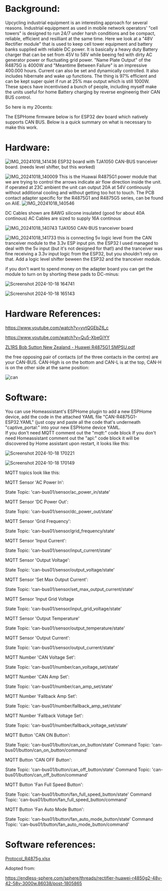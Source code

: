 # Background: 
Upcycling industrial equipment is an interesting approach for several reasons. Industrial equippment as used in mobile network operators' "cell towers" is designed to run 24/7 under harsh conditions and be compact, reliable, efficient and resilliant at the same time. 
Here we look at a "48V Rectifier module" that is used to keep cell tower equipment and battery banks supplied with reliable DC power. It is basically a heavy duty Battery charger that can be set from 45V to 58V while beeing fed with dirty AC generator power or fluctuating grid power. "Name Plate Output" of the R4875G is 4000W and "Meantime Between Failure" is an impressive 400.000 hours. Current can also be set and dynamically controlled. It also includes hibernate and wake up functions. The thing is 97% efficient and can be kept super quiet if run at 25% max output which is still 1000W.
These specs have incentivised a bunch of people, including myself make the units useful for home Battery charging by reverse engineerig their CAN BUS control.

So here is my 20cents:

The ESPHome firmware below is for ESP32 dev board which natively supports CAN BUS. Below is a quick summary on what is necessary to make this work. 



# Hardware: 
![IMG_20241018_141436](https://github.com/user-attachments/assets/c75316e2-48f6-43c9-b544-35b82bb796bc)
ESP32 board with TJA1050 CAN-BUS tranceiver board. (needs level shifter, but this worked)

![IMG_20241018_140009](https://github.com/user-attachments/assets/aedbd152-b3ed-4c68-9e8d-fad47455ab69)
This is the Huawai R4875G1 power module that we are trying to control the arrows indicate air flow direction inside the unit. if operated at 23C ambient the unit can output 20A at 54V continously without additional cooling and without getting too hot to touch.
The PCB contact adapter specific for the R4875G1 and R4875G5 series, can be found on AliE.
![IMG_20241018_140546](https://github.com/user-attachments/assets/26adaf1d-337f-4390-b8ca-50e13a5c1673)

DC Cables shown are 8AWG silicone insulated (good for about 40A continous)
AC Cables are sized to supply 16A continous

![IMG_20241018_140743](https://github.com/user-attachments/assets/ea1e3ff2-27fd-47af-94fe-055ffd697be8)
TJA1050 CAN-BUS tranceiver board


![IMG_20241018_141733](https://github.com/user-attachments/assets/909a2692-d080-4f7c-9965-e06ca748c99c)
this is connecting 5v logic level from the CAN tranceiver module to the 3.3v ESP input pin.
the ESP32 I used managed to deal with the 5v input (but it's not designed for that!) and the tranceiver was fine receiving a 3.3v input logic from the ESP32, but you shouldn't rely on that. Add a logic level shifter beween the ESP32 and the tranceiver module.

if you don't want to spend money on the adapter board you can get the module to turn on by shorting these pads to DC-minus:

![Screenshot 2024-10-18 164741](https://github.com/user-attachments/assets/edd97e21-da8d-49c3-851b-2305f1d71256)

![Screenshot 2024-10-18 165143](https://github.com/user-attachments/assets/8a0f7d83-c754-46e7-8dd0-eef3c1ae49cb)

# Hardware References:

https://www.youtube.com/watch?v=yvtQGEbZ6_c

https://www.youtube.com/watch?v=Qu5-XbeGiYY

[ZL1RS Bob Sutton New Zealand - Huawei R4875G1 SMPSU.pdf](https://github.com/user-attachments/files/17571985/ZL1RS.Bob.Sutton.New.Zealand.-.Huawei.R4875G1.SMPSU.pdf)


the free opposing pair of contacts (of the three contacts in the centre) are your CAN-BUS. CAN-High is on the bottom and CAN-L is at the top, CAN-H is on the other side at the same position:

![can](https://github.com/user-attachments/assets/abf646de-7ed0-40bd-977f-927654330967)

# Software:

You can use Homeassistant's ESPHome plugin to add a new ESPHome device, add the code in the attached YAML file 
"CAN-R4875G1-ESP32.YAML"
(just copy and paste all the code that's underneath "captive_portal:" into your new ESPHome device YAML.  
If you don't need MQTT comment out the "mqtt:" code block
If you don't need Homeassistant comment out the "api:" code block 
it will be discovered by Home assistant upon restart, it looks like this: 


![Screenshot 2024-10-18 170221](https://github.com/user-attachments/assets/00b6da9a-1fe3-4be9-9083-7ba2df3a7ec5)

![Screenshot 2024-10-18 170149](https://github.com/user-attachments/assets/c8e686f8-5a49-41f0-8d6d-133be1017357)

MQTT topics look like this:

MQTT Sensor 'AC Power In':

State Topic: 'can-bus01/sensor/ac_power_in/state'

MQTT Sensor 'DC Power Out':

State Topic: 'can-bus01/sensor/dc_power_out/state'

MQTT Sensor 'Grid Frequency':

State Topic: 'can-bus01/sensor/grid_frequency/state'

MQTT Sensor 'Input Current':

State Topic: 'can-bus01/sensor/input_current/state'

MQTT Sensor 'Output Voltage':

State Topic: 'can-bus01/sensor/output_voltage/state'

MQTT Sensor 'Set Max Output Current':

State Topic: 'can-bus01/sensor/set_max_output_current/state'

MQTT Sensor 'Input Grid Voltage

State Topic: 'can-bus01/sensor/input_grid_voltage/state'

MQTT Sensor 'Output Temperature'

State Topic: 'can-bus01/sensor/output_temperature/state'

MQTT Sensor 'Output Current':

State Topic: 'can-bus01/sensor/output_current/state'

MQTT Number 'CAN Voltage Set':

State Topic: 'can-bus01/number/can_voltage_set/state'

MQTT Number 'CAN Amp Set':

State Topic: 'can-bus01/number/can_amp_set/state'

MQTT Number 'Fallback Amp Set':

State Topic: 'can-bus01/number/fallback_amp_set/state'

MQTT Number 'Fallback Voltage Set':

State Topic: 'can-bus01/number/fallback_voltage_set/state'

MQTT Button 'CAN ON Button': 

State Topic: 'can-bus01/button/can_on_button/state'
Command Topic: 'can-bus01/button/can_on_button/command'

MQTT Button 'CAN OFF Button': 

State Topic: 'can-bus01/button/can_off_button/state'
Command Topic: 'can-bus01/button/can_off_button/command'
 
MQTT Button 'Fan Full Speed Button': 

State Topic: 'can-bus01/button/fan_full_speed_button/state'
Command Topic: 'can-bus01/button/fan_full_speed_button/command'

MQTT Button 'Fan Auto Mode Button': 

State Topic: 'can-bus01/button/fan_auto_mode_button/state'
Command Topic: 'can-bus01/button/fan_auto_mode_button/command'

# Software references:

[Protocol_R4875g.xlsx](https://github.com/user-attachments/files/17571999/Protocol_R4875g.xlsx)

Adopted from: 

https://endless-sphere.com/sphere/threads/rectifier-huawei-r4850g2-48v-42-58v-3000w.86038/post-1805865




